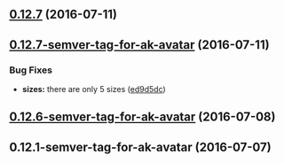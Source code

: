 <a name="0.12.7"></a>
## [0.12.7](https://bitbucket.org/atlassian/https://bitbucket.org/atlassian/atlaskit/compare/0.12.7-semver-tag-for-ak-avatar...v0.12.7) (2016-07-11)



<a name="0.12.7-semver-tag-for-ak-avatar"></a>
## [0.12.7-semver-tag-for-ak-avatar](https://bitbucket.org/atlassian/https://bitbucket.org/atlassian/atlaskit/compare/0.12.6-semver-tag-for-ak-avatar...0.12.7-semver-tag-for-ak-avatar) (2016-07-11)


### Bug Fixes

* **sizes:** there are only 5 sizes ([ed9d5dc](https://bitbucket.org/atlassian/https://bitbucket.org/atlassian/atlaskit/commits/ed9d5dc))



<a name="0.12.6-semver-tag-for-ak-avatar"></a>
## [0.12.6-semver-tag-for-ak-avatar](https://bitbucket.org/atlassian/https://bitbucket.org/atlassian/atlaskit/compare/0.12.1-semver-tag-for-ak-avatar...0.12.6-semver-tag-for-ak-avatar) (2016-07-08)



<a name="0.12.1-semver-tag-for-ak-avatar"></a>
## 0.12.1-semver-tag-for-ak-avatar (2016-07-07)



